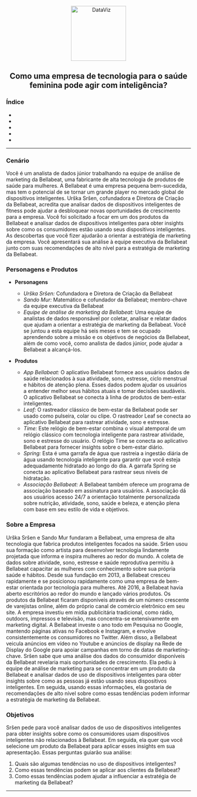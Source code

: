 <p align="center">
  <a href"https://github.com/marcoshsq/Projeto_Bellabeat">
    <img src="https://github.com/marcoshsq/GoogleDataAnalyticsCapstone/blob/main/Template/bellabeat.png" alt="DataViz" width="150" height="150">
  </a>
</p>  
  <h2 align="center">Como uma empresa de tecnologia para o saúde feminina pode agir com inteligência?</h2>
</div>

### Índice

- []()
- []()
- []()
- []()
- []()

---

### Cenário
Você é um analista de dados júnior trabalhando na equipe de análise de marketing da Bellabeat, uma fabricante de alta tecnologia de produtos de saúde para mulheres. A Bellabeat é uma empresa pequena bem-sucedida, mas tem o potencial de se tornar um grande player no mercado global de dispositivos inteligentes. Urška Sršen, cofundadora e Diretora de Criação da Bellabeat, acredita que analisar dados de dispositivos inteligentes de fitness pode ajudar a desbloquear novas oportunidades de crescimento para a empresa. Você foi solicitado a focar em um dos produtos da Bellabeat e analisar dados de dispositivos inteligentes para obter insights sobre como os consumidores estão usando seus dispositivos inteligentes. As descobertas que você fizer ajudarão a orientar a estratégia de marketing da empresa. Você apresentará sua análise à equipe executiva da Bellabeat junto com suas recomendações de alto nível para a estratégia de marketing da Bellabeat.

### Personagens e Produtos
- **Personagens**
  - *Urška Sršen:* Cofundadora e Diretora de Criação da Bellabeat
  - *Sando Mur:* Matemático e cofundador da Bellabeat; membro-chave da equipe executiva da Bellabeat
  - *Equipe de análise de marketing da Bellabeat:* Uma equipe de analistas de dados responsável por coletar, analisar e relatar dados que ajudam a orientar a estratégia de marketing da Bellabeat. Você se juntou a esta equipe há seis meses e tem se ocupado aprendendo sobre a missão e os objetivos de negócios da Bellabeat, além de como você, como analista de dados júnior, pode ajudar a Bellabeat a alcançá-los.

- **Produtos**
  - *App Bellabeat:* O aplicativo Bellabeat fornece aos usuários dados de saúde relacionados à sua atividade, sono, estresse, ciclo menstrual e hábitos de atenção plena. Esses dados podem ajudar os usuários a entender melhor seus hábitos atuais e tomar decisões saudáveis. O aplicativo Bellabeat se conecta à linha de produtos de bem-estar inteligentes.
  - *Leaf:* O rastreador clássico de bem-estar da Bellabeat pode ser usado como pulseira, colar ou clipe. O rastreador Leaf se conecta ao aplicativo Bellabeat para rastrear atividade, sono e estresse.
  - *Time:* Este relógio de bem-estar combina o visual atemporal de um relógio clássico com tecnologia inteligente para rastrear atividade, sono e estresse do usuário. O relógio Time se conecta ao aplicativo Bellabeat para fornecer insights sobre o bem-estar diário.
  - *Spring:* Esta é uma garrafa de água que rastreia a ingestão diária de água usando tecnologia inteligente para garantir que você esteja adequadamente hidratado ao longo do dia. A garrafa Spring se conecta ao aplicativo Bellabeat para rastrear seus níveis de hidratação.
  - *Associação Bellabeat:* A Bellabeat também oferece um programa de associação baseado em assinatura para usuários. A associação dá aos usuários acesso 24/7 a orientação totalmente personalizada sobre nutrição, atividade, sono, saúde e beleza, e atenção plena com base em seu estilo de vida e objetivos.

### Sobre a Empresa
Urška Sršen e Sando Mur fundaram a Bellabeat, uma empresa de alta tecnologia que fabrica produtos inteligentes focados na saúde. Sršen usou sua formação como artista para desenvolver tecnologia lindamente projetada que informa e inspira mulheres ao redor do mundo. A coleta de dados sobre atividade, sono, estresse e saúde reprodutiva permitiu à Bellabeat capacitar as mulheres com conhecimento sobre sua própria saúde e hábitos. Desde sua fundação em 2013, a Bellabeat cresceu rapidamente e se posicionou rapidamente como uma empresa de bem-estar orientada por tecnologia para mulheres. Até 2016, a Bellabeat havia aberto escritórios ao redor do mundo e lançado vários produtos. Os produtos da Bellabeat ficaram disponíveis através de um número crescente de varejistas online, além do próprio canal de comércio eletrônico em seu site. A empresa investiu em mídia publicitária tradicional, como rádio, outdoors, impressos e televisão, mas concentra-se extensivamente em marketing digital. A Bellabeat investe o ano todo em Pesquisa no Google, mantendo páginas ativas no Facebook e Instagram, e envolve consistentemente os consumidores no Twitter. Além disso, a Bellabeat veicula anúncios em vídeo no Youtube e anúncios de display na Rede de Display do Google para apoiar campanhas em torno de datas de marketing-chave. Sršen sabe que uma análise dos dados do consumidor disponíveis da Bellabeat revelaria mais oportunidades de crescimento. Ela pediu à equipe de análise de marketing para se concentrar em um produto da Bellabeat e analisar dados de uso de dispositivos inteligentes para obter insights sobre como as pessoas já estão usando seus dispositivos inteligentes. Em seguida, usando essas informações, ela gostaria de recomendações de alto nível sobre como essas tendências podem informar a estratégia de marketing da Bellabeat.

### Objetivos
Sršen pede para você analisar dados de uso de dispositivos inteligentes para obter insights sobre como os consumidores usam dispositivos inteligentes não relacionados à Bellabeat. Em seguida, ela quer que você selecione um produto da Bellabeat para aplicar esses insights em sua apresentação. Essas perguntas guiarão sua análise:
1. Quais são algumas tendências no uso de dispositivos inteligentes?
2. Como essas tendências podem se aplicar aos clientes da Bellabeat?
3. Como essas tendências podem ajudar a influenciar a estratégia de marketing da Bellabeat?

---

